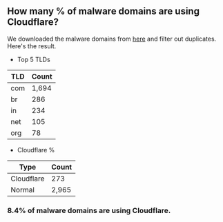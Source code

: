## How many % of malware domains are using Cloudflare?


We downloaded the malware domains from [here](https://urlhaus.abuse.ch) and filter out duplicates.
Here's the result.


[//]: # (start replacement)


- Top 5 TLDs

| TLD | Count |
| --- | --- |
| com | 1,694 |
| br | 286 |
| in | 234 |
| net | 105 |
| org | 78 |


- Cloudflare %

| Type | Count |
| --- | --- |
| Cloudflare | 273 |
| Normal | 2,965 |


### 8.4% of malware domains are using Cloudflare.